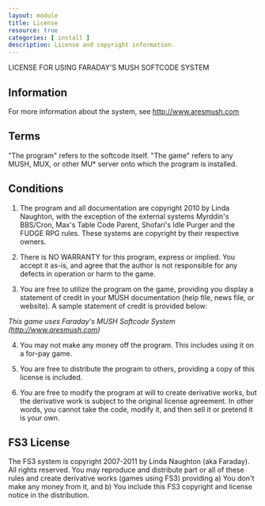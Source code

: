 ```yaml
---
layout: module
title: License
resource: true
categories: [ install ]
description: License and copyright information.
---
```


LICENSE FOR USING FARADAY'S MUSH SOFTCODE SYSTEM

Information
----
For more information about the system, see http://www.aresmush.com

Terms
----
"The program" refers to the softcode itself.
"The game" refers to any MUSH, MUX, or other MU* server onto which the program is installed.

Conditions
----

1) The program and all documentation are copyright 2010 by Linda Naughton, with the exception of the external systems Myrddin's BBS/Cron, Max's Table Code Parent, Shofari's Idle Purger and the FUDGE RPG rules.  These systems are copyright by their respective owners.

2) There is NO WARRANTY for this program, express or implied.  You accept it as-is, and agree that the author is not responsible for any defects in operation or harm to the game.

3) You are free to utilize the program on the game, providing you display a statement of credit in your MUSH documentation (help file, news file, or website).  A sample statement of credit is provided below:

*This game uses Faraday's MUSH Softcode System (http://www.aresmush.com)*

4) You may not make any money off the program.  This includes using it on a for-pay game.

5) You are free to distribute the program to others, providing a copy of this license is included.

6) You are free to modify the program at will to create derivative works, but the derivative work is subject to the original license agreement.  In other words, you cannot take the code, modify it, and then sell it or pretend it is your own.

FS3 License
----
The FS3 system is copyright 2007-2011 by Linda Naughton (aka Faraday). All rights reserved. You may reproduce and distribute part or all of these rules and create derivative works (games using FS3) providing a) You don't make any money from it, and b) You include this FS3 copyright and license notice in the distribution.